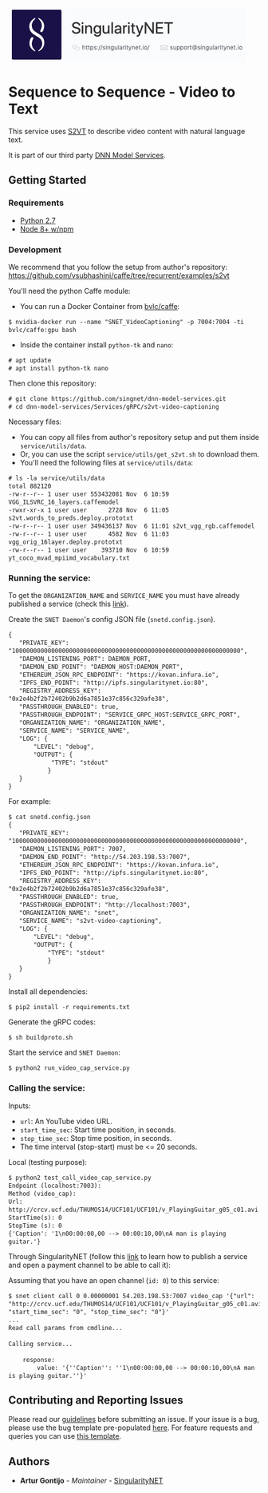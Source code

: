 [issue-template]: ../../../../../issues/new?template=BUG_REPORT.md
[feature-template]: ../../../../../issues/new?template=FEATURE_REQUEST.md

![singnetlogo](../../../docs/assets/singnet-logo.jpg?raw=true 'SingularityNET')

# Sequence to Sequence - Video to Text

This service uses [S2VT](https://vsubhashini.github.io/s2vt.html) to describe video content with natural language text.

It is part of our third party [DNN Model Services](https://github.com/singnet/dnn-model-services).

## Getting Started

### Requirements

- [Python 2.7](https://www.python.org/downloads/release/python-2715/)
- [Node 8+ w/npm](https://nodejs.org/en/download/)

### Development

We recommend that you follow the setup from author's repository:
https://github.com/vsubhashini/caffe/tree/recurrent/examples/s2vt

You'll need the python Caffe module:
- You can run a Docker Container from [bvlc/caffe](https://hub.docker.com/r/bvlc/caffe/):

```
$ nvidia-docker run --name "SNET_VideoCaptioning" -p 7004:7004 -ti bvlc/caffe:gpu bash
```
- Inside the container install `python-tk` and `nano`:

```
# apt update
# apt install python-tk nano
```

Then clone this repository:

```
# git clone https://github.com/singnet/dnn-model-services.git
# cd dnn-model-services/Services/gRPC/s2vt-video-captioning
```

Necessary files:
- You can copy all files from author's repository setup and put them inside `service/utils/data`.
- Or, you can use the script `service/utils/get_s2vt.sh` to download them.
- You'll need the following files at `service/utils/data`:
  
```
# ls -la service/utils/data
total 882120
-rw-r--r-- 1 user user 553432081 Nov  6 10:59 VGG_ILSVRC_16_layers.caffemodel
-rwxr-xr-x 1 user user      2728 Nov  6 11:05 s2vt.words_to_preds.deploy.prototxt
-rw-r--r-- 1 user user 349436137 Nov  6 11:01 s2vt_vgg_rgb.caffemodel
-rw-r--r-- 1 user user      4582 Nov  6 11:03 vgg_orig_16layer.deploy.prototxt
-rw-r--r-- 1 user user    393710 Nov  6 10:59 yt_coco_mvad_mpiimd_vocabulary.txt
```

### Running the service:

To get the `ORGANIZATION_NAME` and `SERVICE_NAME` you must have already published a service (check this [link](https://github.com/singnet/wiki/tree/master/tutorials/howToPublishService)).

Create the `SNET Daemon`'s config JSON file (`snetd.config.json`).

```
{
   "PRIVATE_KEY": "1000000000000000000000000000000000000000000000000000000000000000",
   "DAEMON_LISTENING_PORT": DAEMON_PORT,
   "DAEMON_END_POINT": "DAEMON_HOST:DAEMON_PORT",
   "ETHEREUM_JSON_RPC_ENDPOINT": "https://kovan.infura.io",
   "IPFS_END_POINT": "http://ipfs.singularitynet.io:80",
   "REGISTRY_ADDRESS_KEY": "0x2e4b2f2b72402b9b2d6a7851e37c856c329afe38",
   "PASSTHROUGH_ENABLED": true,
   "PASSTHROUGH_ENDPOINT": "SERVICE_GRPC_HOST:SERVICE_GRPC_PORT",  
   "ORGANIZATION_NAME": "ORGANIZATION_NAME",
   "SERVICE_NAME": "SERVICE_NAME",
   "LOG": {
       "LEVEL": "debug",
       "OUTPUT": {
            "TYPE": "stdout"
           }
   }
}
```

For example:

```
$ cat snetd.config.json
{
   "PRIVATE_KEY": "1000000000000000000000000000000000000000000000000000000000000000",
   "DAEMON_LISTENING_PORT": 7007,
   "DAEMON_END_POINT": "http://54.203.198.53:7007",
   "ETHEREUM_JSON_RPC_ENDPOINT": "https://kovan.infura.io",
   "IPFS_END_POINT": "http://ipfs.singularitynet.io:80",
   "REGISTRY_ADDRESS_KEY": "0x2e4b2f2b72402b9b2d6a7851e37c856c329afe38",
   "PASSTHROUGH_ENABLED": true,
   "PASSTHROUGH_ENDPOINT": "http://localhost:7003",
   "ORGANIZATION_NAME": "snet",
   "SERVICE_NAME": "s2vt-video-captioning",
   "LOG": {
       "LEVEL": "debug",
       "OUTPUT": {
           "TYPE": "stdout"
           }
   }
}
```
Install all dependencies:
```
$ pip2 install -r requirements.txt
```
Generate the gRPC codes:
```
$ sh buildproto.sh
```
Start the service and `SNET Daemon`:
```
$ python2 run_video_cap_service.py
```

### Calling the service:

Inputs:
  - `url`: An YouTube video URL.
  - `start_time_sec`: Start time position, in seconds.
  - `stop_time_sec`: Stop time position, in seconds.
  - The time interval (stop-start) must be <= 20 seconds.

Local (testing purpose):

```
$ python2 test_call_video_cap_service.py 
Endpoint (localhost:7003): 
Method (video_cap): 
Url: http://crcv.ucf.edu/THUMOS14/UCF101/UCF101/v_PlayingGuitar_g05_c01.avi
StartTime(s): 0
StopTime (s): 0
{'Caption': '1\n00:00:00,00 --> 00:00:10,00\nA man is playing guitar.'}
```

Through SingularityNET (follow this [link](https://github.com/singnet/wiki/blob/master/tutorials/howToPublishService/README.md) to learn how to publish a service and open a payment channel to be able to call it):

Assuming that you have an open channel (`id: 0`) to this service:

```
$ snet client call 0 0.00000001 54.203.198.53:7007 video_cap '{"url": "http://crcv.ucf.edu/THUMOS14/UCF101/UCF101/v_PlayingGuitar_g05_c01.avi", "start_time_sec": "0", "stop_time_sec": "0"}'
...
Read call params from cmdline...

Calling service...

    response:
        value: '{''Caption'': ''1\n00:00:00,00 --> 00:00:10,00\nA man is playing guitar.''}'
```

## Contributing and Reporting Issues

Please read our [guidelines](https://github.com/singnet/wiki/blob/master/guidelines/CONTRIBUTING.md#submitting-an-issue) before submitting an issue. If your issue is a bug, please use the bug template pre-populated [here][issue-template]. For feature requests and queries you can use [this template][feature-template].

## Authors

* **Artur Gontijo** - *Maintainer* - [SingularityNET](https://www.singularitynet.io)
